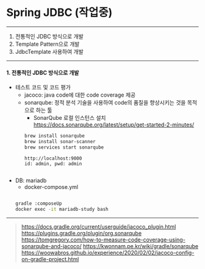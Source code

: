 Spring JDBC (작업중)
===
---
1. 전통적인 JDBC 방식으로 개발
2. Template Pattern으로 개발
3. JdbcTemplate 사용하여 개발
---

#### 1. 전통적인 JDBC 방식으로 개발
- 테스트 코드 및 코드 평가
    - jacoco: java code에 대한 code coverage 제공
    - sonarqube: 정적 분석 기술을 사용하여 code의 품질을 향상시키는 것을 목적으로 하는 툴
        - SonarQube 로컬 인스턴스 설치 https://docs.sonarqube.org/latest/setup/get-started-2-minutes/
        ``` bash
        brew install sonarqube
        brew install sonar-scanner
        brew services start sonarqube
        ```
        ``` text
        http://localhost:9000
        id: admin, pwd: admin
        ```
        ``` bash
        
        ``` 
- DB: mariadb
    - docker-compose.yml
    ``` yml
    ```
    ``` bash
    gradle :composeUp
    docker exec -it mariadb-study bash
    ```






---
> https://docs.gradle.org/current/userguide/jacoco_plugin.html 
https://plugins.gradle.org/plugin/org.sonarqube 
https://tomgregory.com/how-to-measure-code-coverage-using-sonarqube-and-jacoco/
https://kwonnam.pe.kr/wiki/gradle/sonarqube
https://woowabros.github.io/experience/2020/02/02/jacoco-config-on-gradle-project.html
